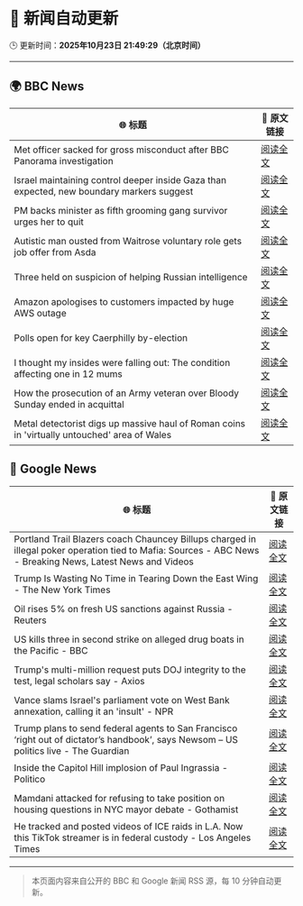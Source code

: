# 🧠 新闻自动更新

🕒 更新时间：**2025年10月23日 21:49:29（北京时间）**

---

## 🌍 BBC News

| 🌐 标题 | 🔗 原文链接 |
|--------|-------------|
| Met officer sacked for gross misconduct after BBC Panorama investigation | [阅读全文](https://www.bbc.com/news/articles/cy0kynx59v0o?at_medium=RSS&at_campaign=rss) |
| Israel maintaining control deeper inside Gaza than expected, new boundary markers suggest | [阅读全文](https://www.bbc.com/news/articles/cx2y00g4x29o?at_medium=RSS&at_campaign=rss) |
| PM backs minister as fifth grooming gang survivor urges her to quit | [阅读全文](https://www.bbc.com/news/articles/cly285e5ljyo?at_medium=RSS&at_campaign=rss) |
| Autistic man ousted from Waitrose voluntary role gets job offer from Asda | [阅读全文](https://www.bbc.com/news/articles/c98n53dpzx6o?at_medium=RSS&at_campaign=rss) |
| Three held on suspicion of helping Russian intelligence | [阅读全文](https://www.bbc.com/news/articles/c2lpzjvgrp8o?at_medium=RSS&at_campaign=rss) |
| Amazon apologises to customers impacted by huge AWS outage | [阅读全文](https://www.bbc.com/news/articles/cvgvnp77dy9o?at_medium=RSS&at_campaign=rss) |
| Polls open for key Caerphilly by-election | [阅读全文](https://www.bbc.com/news/articles/c993nlyrdglo?at_medium=RSS&at_campaign=rss) |
| I thought my insides were falling out: The condition affecting one in 12 mums | [阅读全文](https://www.bbc.com/news/articles/ckgk0y18mrvo?at_medium=RSS&at_campaign=rss) |
| How the prosecution of an Army veteran over Bloody Sunday ended in acquittal | [阅读全文](https://www.bbc.com/news/articles/cy0kgnlk7rpo?at_medium=RSS&at_campaign=rss) |
| Metal detectorist digs up massive haul of Roman coins in 'virtually untouched' area of Wales | [阅读全文](https://www.bbc.com/news/articles/cd67vv66wxxo?at_medium=RSS&at_campaign=rss) |

## 📰 Google News

| 🌐 标题 | 🔗 原文链接 |
|--------|-------------|
| Portland Trail Blazers coach Chauncey Billups charged in illegal poker operation tied to Mafia: Sources - ABC News - Breaking News, Latest News and Videos | [阅读全文](https://news.google.com/rss/articles/CBMikgFBVV95cUxNR0g2bC1neWpmd3IwNEhNU25TUmYtN3h6SHFndy1PdmlMb181TExqYlB4aDNJVVRLRm1SSWxFZ2F2T1NaX0xlSHVRMDB1Um5tczZBLU1iVnRFRVhRbEwxZzZvTW5KYXh2ZmlOVmtLb0Q5dTl0c0tkUWpTSktFWk5EcnREZDZVTkk5RDZaY2c4cHZ5QdIBlwFBVV95cUxQLTU3YXJDV0hRbzg1YjlmYk5nMFhWRzJ2REZhZ0NkUnVRVTd3dTdfRkl4RS1aOThGZ0xrN05DTmIyNFJyU1hKSUl3YXRuTW5aZW1hb3IzOUdRbkdQTERYY1NPQXM2cExHdDdEZjJHWnI3T2E4OUdJWU54ZlR2akNIdS1PVE0xTEdFVTBlQnZaMXdhUmh3YXo4?oc=5) |
| Trump Is Wasting No Time in Tearing Down the East Wing - The New York Times | [阅读全文](https://news.google.com/rss/articles/CBMilAFBVV95cUxOTnFzNm5sbWt4Rnd3dDhJaTVvNUdHS2hudE4xOUdZd2g5WTB4bHZ1dEZmNHpHa0lEZmJwNnN0a3IwYUU4NFRzNjI5bnRKRkVWbEV4eVBnUndZYUZvWEU0WUhSWTg4cEJEeW52WkVBTHBWZGRwRTV3UXp4SEFTWlJpRzh1dWQ0cGhrWWJmMzB4SFowaHhf?oc=5) |
| Oil rises 5% on fresh US sanctions against Russia - Reuters | [阅读全文](https://news.google.com/rss/articles/CBMiywFBVV95cUxQQUJmWV9TNFpUcWtfaDhCOUh0dE1odTkyeTJrT0VzSUtFSnJDQ05jTWlyMFJ0WENkQ0l2ZVRTVHVGUmFEejE4dHlQZGk5Q2Qxbk1QZXhTbVJqVHVqeDFQLWJPdDFsWXBRVmlnS1laTUtnT3RTLW5tWHR4bEtsYW9CbmV4WGdYNGtMZkZId2VKRFVEb0N0aEt6MmtwU18yRF85OHh3eDZZUXRRYnpILXVLTnpqdW41TV9BaDFySFo3OHhnN2ZhcmVXSjRKaw?oc=5) |
| US kills three in second strike on alleged drug boats in the Pacific - BBC | [阅读全文](https://news.google.com/rss/articles/CBMiWkFVX3lxTE16cEZJbHhEaTdCWFI5aU9fQ3JqN3JGQjltZjNwRnNGcWtpcTRRR2UyU1dvMFRpaGhWczZ5YUloOERTRVViZ05iX1dPNi1TRUg0S1RCM2dWWlpDZ9IBX0FVX3lxTE5iS2FRalV3VW9VTWwtYnFUdEMtVnBYdTRDSEVwd25ja2NhcjAyczR5bFE0X0E4bjlDdGIxSk5zVGVkMmV2WGlkYW5WbWp5dTdOUlBOVXZPWG9BeEtPLTBV?oc=5) |
| Trump's multi-million request puts DOJ integrity to the test, legal scholars say - Axios | [阅读全文](https://news.google.com/rss/articles/CBMiigFBVV95cUxOeWk4dXppUHZCcW8xNnlZelYyTnhKM3QwcE5GOFR3S2p5S1BBLThFSkdyZkt0ZHU3RmlpZUp5VTNqNXhZd1l4cF9vQ2xldEYtOGRESTR6WXRDcHJrZUFNbUJlUnRhTXVaTmRSbzBXX2pwTXhuNXB6bi1fMmp6dTRJUEZEaDNpWXRZa0E?oc=5) |
| Vance slams Israel's parliament vote on West Bank annexation, calling it an 'insult' - NPR | [阅读全文](https://news.google.com/rss/articles/CBMiekFVX3lxTE5DcWpUUl9QYkNfTHpvSEhRek1QU0s0dk92LVQzazRmNXNuZU55M25MZm96ZmE3QTRNME9jQTU0WlNocXhobmp6dmctMXU2bjRHakpwMEhBZ0hmS0h4ZS1IRHhLMGYtNjdBWHBZRGlkMktIYm85Z1h5R3ZB?oc=5) |
| Trump plans to send federal agents to San Francisco ‘right out of dictator’s handbook’, says Newsom – US politics live - The Guardian | [阅读全文](https://news.google.com/rss/articles/CBMi0AFBVV95cUxQTVhHVWY0V0tTbW11QlN3WjBoVjUwNjBSa2ZfRnpxU0lrT2V0M0VoS2hWV2lrLWE0Q2Q1OWlRV3FjR1FKaVFTemJDbWhPeVN4TFVzT2QzX2E5OXNwV0FLUmM3bVBub2JFYVE3OE51X0RnSTVZbDVKaGJHcExjWURRVWdvVU45dHBpZnI0dnZCalQ1SDdWeWhjWmF0bk11WVV1Q0Y3NDVlUHh2dTVyeUljSGpVdTVsMWJWYWQxVkZiLXNBV0JGQUROOUhMQTJ2cjZE?oc=5) |
| Inside the Capitol Hill implosion of Paul Ingrassia - Politico | [阅读全文](https://news.google.com/rss/articles/CBMiogFBVV95cUxNSm5aMW00dEtBSWU2cDBYSjliWkpfOWNiMDdjZ3NxRHVmeTN3ZHFzSUttXzRKNEhJNS1nTDBzVGlCUEU2bjJqdEhQVTJ6MlhsQm13SUh6SGNFWVNPLWdaWEV1SXNQOVEwb0ZyYjQwTE9iekdzN0FkamRqT014ZTBidlRZdnk5Z3hNUDNCT0kwMmlqdDBNTzM2eFBPN3hFNmhZdGc?oc=5) |
| Mamdani attacked for refusing to take position on housing questions in NYC mayor debate - Gothamist | [阅读全文](https://news.google.com/rss/articles/CBMitAFBVV95cUxPN0ltMGtCU19kUWNzdXZIcFppRVhQOHFFOXl6d3FSMV96SkZfZHZZSy14V1llSlJUcC1oTFZnZ2VRWHFxV2pZUzZZbGtIS1BycHJmVFJ5RlNKQjZmUktmclNhelNrQlBCaXlOTU9USTJOQ2tyY0F0R0d3T3B1NENLZVZ1b192cndIY1Y0ZXNFMkJoNEZBbXc2clZxZEdXbE93ODhFNkZPVVRLOXdGbmJtWENxaG4?oc=5) |
| He tracked and posted videos of ICE raids in L.A. Now this TikTok streamer is in federal custody - Los Angeles Times | [阅读全文](https://news.google.com/rss/articles/CBMigAFBVV95cUxPVmU0bnNGVHZrOUk0cTVMOHR0TVNHdUNqMUxGYmo4N2E2YnpJQ2ZqZEFpQkFoVTNXWTdnaU5saGxkMkFPTjM0Y1NfM0R0Z1k4akJQMG5EOXNsUUJGQ05hTTl5WEFrWFRoQlB2VG13LTBoX3Q4bVRpY3lheDlRZC1pNQ?oc=5) |

---
> 本页面内容来自公开的 BBC 和 Google 新闻 RSS 源，每 10 分钟自动更新。